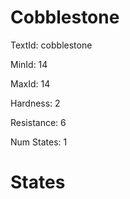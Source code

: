 # Cobblestone

TextId: cobblestone

MinId: 14

MaxId: 14

Hardness: 2

Resistance: 6


Num States: 1

# States
```

```